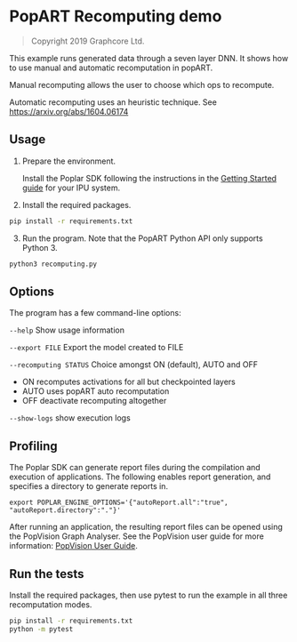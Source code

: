 # PopART Recomputing demo

> Copyright 2019 Graphcore Ltd.

This example runs generated data through a seven layer DNN.
It shows how to use manual and automatic recomputation in popART.

Manual recomputing allows the user to choose which ops to recompute.

Automatic recomputing uses an heuristic technique.
See https://arxiv.org/abs/1604.06174


## Usage

1) Prepare the environment.

   Install the Poplar SDK following the instructions in the [Getting Started guide](https://docs.graphcore.ai/en/latest/getting-started.html) for your IPU system.

2) Install the required packages.

```cmd
pip install -r requirements.txt
```

3) Run the program. Note that the PopART Python API only supports Python 3.

```cmd
python3 recomputing.py
```

## Options

The program has a few command-line options:

`--help` Show usage information

`--export FILE` Export the model created to FILE

`--recomputing STATUS` Choice amongst ON (default), AUTO and OFF

* ON recomputes activations for all but checkpointed layers
* AUTO uses popART auto recomputation
* OFF deactivate recomputing altogether

`--show-logs` show execution logs

## Profiling

The Poplar SDK can generate report files during the compilation and execution of applications.
The following enables report generation, and specifies a directory to generate reports in.

```
export POPLAR_ENGINE_OPTIONS='{"autoReport.all":"true", "autoReport.directory":"."}'
```

After running an application, the resulting report files can be opened using the PopVision Graph Analyser.
See the PopVision user guide for more information:
[PopVision User Guide](https://docs.graphcore.ai/projects/graphcore-popvision-user-guide/en/latest/index.html).

## Run the tests

Install the required packages, then use pytest to run the example in all three recomputation modes.

```cmd
pip install -r requirements.txt
python -m pytest
```
